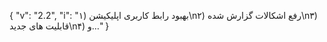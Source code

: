 {
  "v": "2.2",
  "i": "۱) بهبود رابط کاربری اپلیکیشن\n۲) رفع اشکالات گزارش شده\n۳) قابلیت های جدید\n۴) و…"
}
